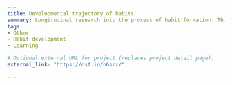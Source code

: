 ```yaml
---
title: Developmental trajectory of habits
summary: Longitudinal research into the process of habit formation. This large-scale replication effort is conducted with our collaborators at the University of Amsterdam, Cambridge, Helsinki, and Konstanz.
tags:
- Other
- Habit development
- Learning

# Optional external URL for project (replaces project detail page).
external_link: "https://osf.io/n6srx/"

---
```

